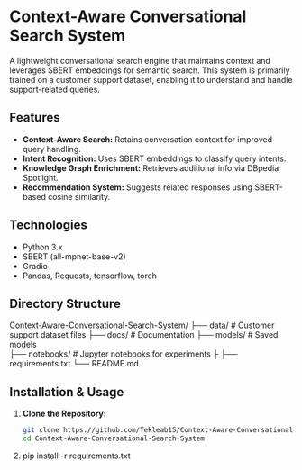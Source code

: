 # Context-Aware Conversational Search System

A lightweight conversational search engine that maintains context and leverages SBERT embeddings for semantic search. This system is primarily trained on a customer support dataset, enabling it to understand and handle support-related queries.

## Features

- **Context-Aware Search:** Retains conversation context for improved query handling.
- **Intent Recognition:** Uses SBERT embeddings to classify query intents.
- **Knowledge Graph Enrichment:** Retrieves additional info via DBpedia Spotlight.
- **Recommendation System:** Suggests related responses using SBERT-based cosine similarity.

## Technologies

- Python 3.x  
- SBERT (all-mpnet-base-v2)  
- Gradio  
- Pandas, Requests, tensorflow, torch

## Directory Structure

Context-Aware-Conversational-Search-System/ 
   ├── data/ # Customer support dataset files 
   ├── docs/ # Documentation 
   ├── models/ # Saved models  
   ├── notebooks/ # Jupyter notebooks for experiments ├
   ├── requirements.txt 
   └── README.md



## Installation & Usage

1. **Clone the Repository:**

   ```bash
   git clone https://github.com/Tekleab15/Context-Aware-Conversational-Search-System.git
   cd Context-Aware-Conversational-Search-System

2. pip install -r requirements.txt
